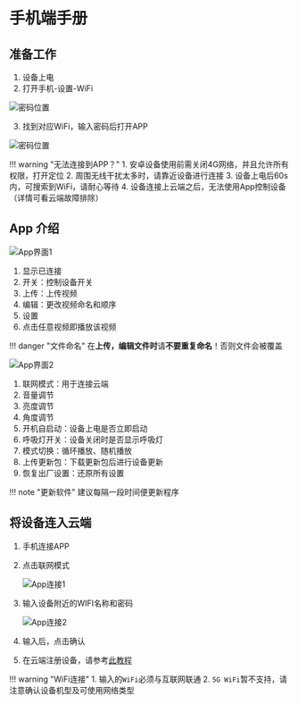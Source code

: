 # 手机端手册

## 准备工作

1. 设备上电
2. 打开手机-设置-WiFi 

![密码位置](/assets/images/mobile/wifi.png)

3. 找到对应WiFi，输入密码后打开APP

![密码位置](/assets/images/mobile/password.png)

!!! warning "无法连接到APP？"
    1. 安卓设备使用前需关闭4G网络，并且允许所有权限，打开定位
    2. 周围无线干扰太多时，请靠近设备进行连接
    3. 设备上电后60s内，可搜索到WiFi，请耐心等待
    4. 设备连接上云端之后，无法使用App控制设备（详情可看云端故障排除）


## App 介绍

![App界面1](/assets/images/mobile/app_1.png)

1. 显示已连接
2. 开关：控制设备开关
3. 上传：上传视频 
4. 编辑：更改视频命名和顺序 
5. 设置
6. 点击任意视频即播放该视频

!!! danger "文件命名"
        在**上传，编辑文件时**请**不要重复命名**！否则文件会被覆盖

![App界面2](/assets/images/mobile/app_2.png)

1. 联网模式：用于连接云端
2. 音量调节
3. 亮度调节
4. 角度调节
5. 开机自启动：设备上电是否立即启动
6. 呼吸灯开关：设备关闭时是否显示呼吸灯
7. 模式切换：循环播放、随机播放
8. 上传更新包：下载更新包后进行设备更新
9. 恢复出厂设置：还原所有设置

!!! note "更新软件"
    建议每隔一段时间便更新程序

## 将设备连入云端

1. 手机连接APP
2. 点击联网模式
    
    ![App连接1](/assets/images/mobile/cloud_1.png)

3. 输入设备附近的WIFI名称和密码

    ![App连接2](/assets/images/mobile/cloud_2.png)

4. 输入后，点击确认
5. 在云端注册设备，请参考[此教程](/software/cloud/manual)

!!! warning "WiFi连接"
    1. 输入的`WiFi`必须与互联网联通
    2. `5G WiFi`暂不支持，请注意确认设备机型及可使用网络类型


